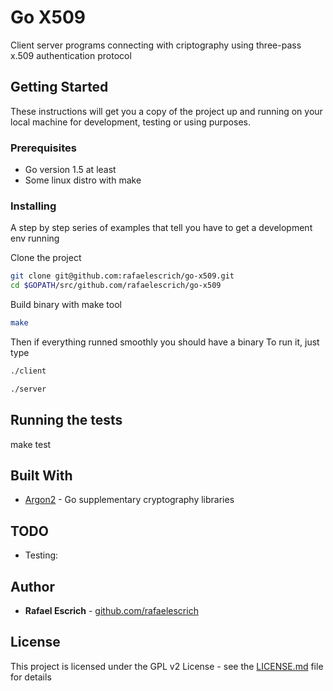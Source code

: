 # Go X509

Client server programs connecting with criptography using three-pass x.509 authentication protocol

## Getting Started

These instructions will get you a copy of the project up and running on your local machine for development, testing or using purposes.

### Prerequisites

* Go version 1.5 at least
* Some linux distro with make

### Installing

A step by step series of examples that tell you have to get a development env running

Clone the project

```bash
git clone git@github.com:rafaelescrich/go-x509.git 
cd $GOPATH/src/github.com/rafaelescrich/go-x509
```

Build binary with make tool

```bash
make
```
Then if everything runned smoothly you should have a binary
To run it, just type

```bash
./client
```

```bash
./server
```

## Running the tests

make test

## Built With

* [Argon2](https://github.com/golang/crypto/tree/master/argon2) - Go supplementary cryptography libraries

## TODO

* Testing:

## Author

* **Rafael Escrich** - [github.com/rafaelescrich](https://github.com/rafaelescrich)

## License

This project is licensed under the GPL v2 License - see the [LICENSE.md](LICENSE.md) file for details